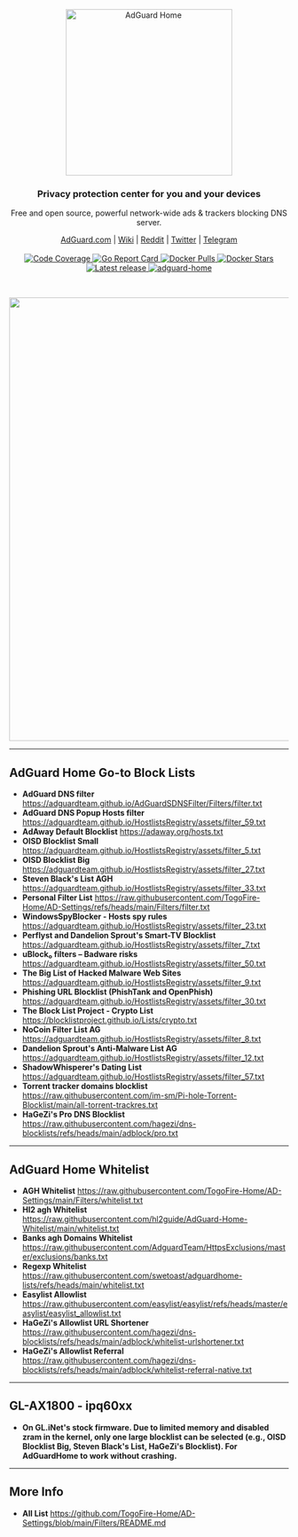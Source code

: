 &nbsp;
<p align="center">
  <img src="https://cdn.adguard.com/public/Adguard/Common/adguard_home.svg" width="300px" alt="AdGuard Home" />
</p>
<h3 align="center">Privacy protection center for you and your devices</h3>
<p align="center">
  Free and open source, powerful network-wide ads & trackers blocking DNS server.
</p>

<p align="center">
    <a href="https://adguard.com/">AdGuard.com</a> |
    <a href="https://github.com/AdguardTeam/AdGuardHome/wiki">Wiki</a> |
    <a href="https://reddit.com/r/Adguard">Reddit</a> |
    <a href="https://twitter.com/AdGuard">Twitter</a> |
    <a href="https://t.me/adguard_en">Telegram</a>
    <br /><br />
    <a href="https://codecov.io/github/AdguardTeam/AdGuardHome?branch=master">
      <img src="https://img.shields.io/codecov/c/github/AdguardTeam/AdGuardHome/master.svg" alt="Code Coverage" />
    </a>
    <a href="https://goreportcard.com/report/AdguardTeam/AdGuardHome">
      <img src="https://goreportcard.com/badge/github.com/AdguardTeam/AdGuardHome" alt="Go Report Card" />
    </a>
    <a href="https://hub.docker.com/r/adguard/adguardhome">
        <img alt="Docker Pulls" src="https://img.shields.io/docker/pulls/adguard/adguardhome.svg?maxAge=604800" />
    </a>
    <a href="https://hub.docker.com/r/adguard/adguardhome">
        <img alt="Docker Stars" src="https://img.shields.io/docker/stars/adguard/adguardhome.svg?maxAge=604800" />
    </a>
    <br />
    <a href="https://github.com/AdguardTeam/AdGuardHome/releases">
        <img src="https://img.shields.io/github/release/AdguardTeam/AdGuardHome/all.svg" alt="Latest release" />
    </a>
    <a href="https://snapcraft.io/adguard-home">
        <img alt="adguard-home" src="https://snapcraft.io/adguard-home/badge.svg" />
    </a>
</p>

<br />

<p align="center">
    <img src="https://cdn.adguard.com/public/Adguard/Common/adguard_home.gif" width="800" />
</p>

<hr />

## AdGuard Home Go-to Block Lists
* **AdGuard DNS filter**
    https://adguardteam.github.io/AdGuardSDNSFilter/Filters/filter.txt
* **AdGuard DNS Popup Hosts filter**
    https://adguardteam.github.io/HostlistsRegistry/assets/filter_59.txt
* **AdAway Default Blocklist**
    https://adaway.org/hosts.txt
* **OISD Blocklist Small**
    https://adguardteam.github.io/HostlistsRegistry/assets/filter_5.txt
* **OISD Blocklist Big**
    https://adguardteam.github.io/HostlistsRegistry/assets/filter_27.txt
* **Steven Black's List AGH**
    https://adguardteam.github.io/HostlistsRegistry/assets/filter_33.txt
* **Personal Filter List**
    https://raw.githubusercontent.com/TogoFire-Home/AD-Settings/refs/heads/main/Filters/filter.txt
* **WindowsSpyBlocker - Hosts spy rules**
    https://adguardteam.github.io/HostlistsRegistry/assets/filter_23.txt
* **Perflyst and Dandelion Sprout's Smart-TV Blocklist**
    https://adguardteam.github.io/HostlistsRegistry/assets/filter_7.txt
* **uBlock₀ filters – Badware risks**
    https://adguardteam.github.io/HostlistsRegistry/assets/filter_50.txt
* **The Big List of Hacked Malware Web Sites**
    https://adguardteam.github.io/HostlistsRegistry/assets/filter_9.txt
* **Phishing URL Blocklist (PhishTank and OpenPhish)**
    https://adguardteam.github.io/HostlistsRegistry/assets/filter_30.txt
* **The Block List Project - Crypto List**
    https://blocklistproject.github.io/Lists/crypto.txt
* **NoCoin Filter List AG**
    https://adguardteam.github.io/HostlistsRegistry/assets/filter_8.txt
* **Dandelion Sprout's Anti-Malware List AG**
    https://adguardteam.github.io/HostlistsRegistry/assets/filter_12.txt
* **ShadowWhisperer's Dating List**
    https://adguardteam.github.io/HostlistsRegistry/assets/filter_57.txt
* **Torrent tracker domains blocklist**
    https://raw.githubusercontent.com/im-sm/Pi-hole-Torrent-Blocklist/main/all-torrent-trackres.txt 
* **HaGeZi's Pro DNS Blocklist**
    https://raw.githubusercontent.com/hagezi/dns-blocklists/refs/heads/main/adblock/pro.txt

---

## AdGuard Home Whitelist
* **AGH Whitelist**
    https://raw.githubusercontent.com/TogoFire-Home/AD-Settings/main/Filters/whitelist.txt
* **Hl2 agh Whitelist**
    https://raw.githubusercontent.com/hl2guide/AdGuard-Home-Whitelist/main/whitelist.txt
* **Banks agh Domains Whitelist**
    https://raw.githubusercontent.com/AdguardTeam/HttpsExclusions/master/exclusions/banks.txt
* **Regexp Whitelist**
    https://raw.githubusercontent.com/swetoast/adguardhome-lists/refs/heads/main/whitelist.txt
* **Easylist Allowlist**
    https://raw.githubusercontent.com/easylist/easylist/refs/heads/master/easylist/easylist_allowlist.txt
* **HaGeZi's Allowlist URL Shortener**
    https://raw.githubusercontent.com/hagezi/dns-blocklists/refs/heads/main/adblock/whitelist-urlshortener.txt
* **HaGeZi's Allowlist Referral**
    https://raw.githubusercontent.com/hagezi/dns-blocklists/refs/heads/main/adblock/whitelist-referral-native.txt

---

## GL-AX1800 - ipq60xx
* **On GL.iNet's stock firmware. Due to limited memory and disabled zram in the kernel, only one large blocklist can be selected (e.g., OISD Blocklist Big, Steven Black's List, HaGeZi's Blocklist). For AdGuardHome to work without crashing.**

---

## More Info
* **All List**
    https://github.com/TogoFire-Home/AD-Settings/blob/main/Filters/README.md
